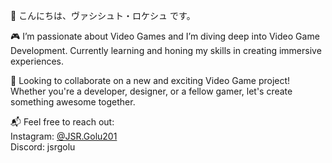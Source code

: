 👋 こんにちは、ヴァシシュト・ロケシュ です。

🎮 I’m passionate about Video Games and I’m diving deep into Video Game Development. Currently learning and honing my skills in creating immersive experiences.

🚀 Looking to collaborate on a new and exciting Video Game project! Whether you're a developer, designer, or a fellow gamer, let's create something awesome together.

📬 Feel free to reach out:<br>
Instagram: <a href="https://www.instagram.com/jsr.golu201/">@JSR.Golu201</a><br>
Discord: jsrgolu
